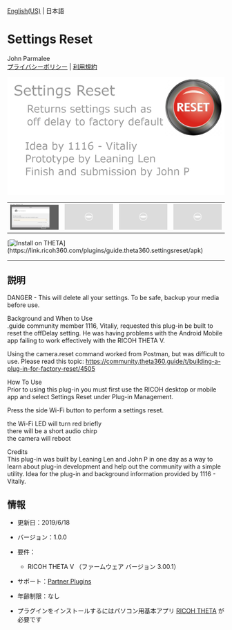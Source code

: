 [English(US)](README.md) | 日本語

# Settings Reset
John Parmalee  
[プライバシーポリシー](../../README.ja.md#%E3%83%97%E3%83%A9%E3%82%A4%E3%83%90%E3%82%B7%E3%83%BC%E3%83%9D%E3%83%AA%E3%82%B7%E3%83%BC) | [利用規約](../../README.ja.md#%E5%88%A9%E7%94%A8%E8%A6%8F%E7%B4%84)

<div align="center">
 <img src="1.png">
 <table>
  <tr>
   <td><img src="2.png"></td>
   <td><img src="../../resources/common/img/noimg.png"></td>
   <td><img src="../../resources/common/img/noimg.png"></td>
   <td><img src="../../resources/common/img/noimg.png"></td>
  </tr>
 </table>
</div>

[![Install on THETA](https://assets.ricoh360.com/image/upload/v1/front/theta/install-button.svg?)](https://link.ricoh360.com/plugins/guide.theta360.settingsreset/apk)

***

## 説明
DANGER - This will delete all your settings. To be safe, backup your media before use.  
  
Background and When to Use  
.guide community member 1116, Vitaliy, requested this plug-in be built to reset the offDelay setting. He was having problems with the Android Mobile app failing to work effectively with the RICOH THETA V.  
  
Using the camera.reset command worked from Postman, but was difficult to use. Please read this topic: https://community.theta360.guide/t/building-a-plug-in-for-factory-reset/4505  
  
How To Use  
Prior to using this plug-in you must first use the RICOH desktop or mobile app and select Settings Reset under Plug-in Management.  
  
Press the side Wi-Fi button to perform a settings reset.  
  
the Wi-Fi LED will turn red briefly  
there will be a short audio chirp  
the camera will reboot  
  
Credits  
This plug-in was built by Leaning Len and John P in one day as a way to learn about plug-in development and help out the community with a simple utility. Idea for the plug-in and background information provided by 1116 - Vitaliy.  
  
## 情報
  * 更新日：2019/6/18
  * バージョン：1.0.0
  * 要件：
    * RICOH THETA V （ファームウェア バージョン 3.00.1）
  * サポート：[Partner Plugins](https://community.theta360.guide/t/plug-in-for-factory-reset/4505)
  * 年齢制限：なし

* プラグインをインストールするにはパソコン用基本アプリ [RICOH THETA](https://theta360.com/ja/about/application/pc.html#app-detail-01) が必要です
